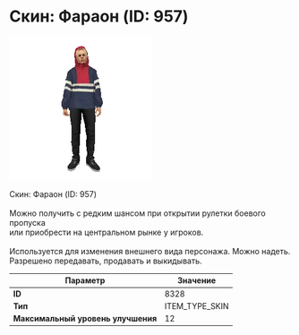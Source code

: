# Скин: Фараон (ID: 957)

![Item Image](../img/8328.webp?raw=true)

Скин: Фараон (ID: 957)<br><br>Можно получить с редким шансом при открытии рулетки боевого пропуска<br>или приобрести на центральном рынке у игроков.<br><br>Используется для изменения внешнего вида персонажа. Можно надеть.<br>Разрешено передавать, продавать и выкидывать.


| Параметр | Значение |
|----------|----------|
| **ID** | 8328 |
| **Тип** | ITEM_TYPE_SKIN |
| **Максимальный уровень улучшения** | 12 |

